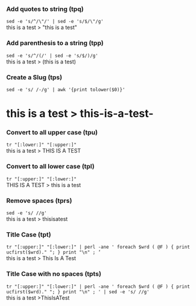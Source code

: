 ### Add quotes to string (tpq)
`sed -e 's/^/\"/' | sed -e 's/$/\"/g'`  
this is a test > "this is a test"


### Add parenthesis to a string (tpp)
`sed -e 's/^/(/' | sed -e 's/$/)/g'`  
this is a test > (this is a test)


### Create a Slug (tps)
`sed -e 's/ /-/g' | awk '{print tolower($0)}'`  
# this is a test > this-is-a-test-


### Convert to all upper case (tpu)
`tr "[:lower:]" "[:upper:]"`  
this is a test > THIS IS A TEST


### Convert to all lower case (tpl)
`tr "[:upper:]" "[:lower:]"`  
THIS IS A TEST > this is a test


### Remove spaces (tprs)
`sed -e 's/ //g'`  
this is a test > thisisatest


### Title Case (tpt)
`tr "[:upper:]" "[:lower:]" | perl -ane ' foreach $wrd ( @F ) { print ucfirst($wrd)." "; } print "\n" ; ‘`  
this is a test > This Is A Test 


### Title Case with no spaces (tpts)
`tr "[:upper:]" "[:lower:]" | perl -ane ' foreach $wrd ( @F ) { print ucfirst($wrd)." "; } print "\n" ; ' | sed -e 's/ //g'`  
this is a test >ThisIsATest

